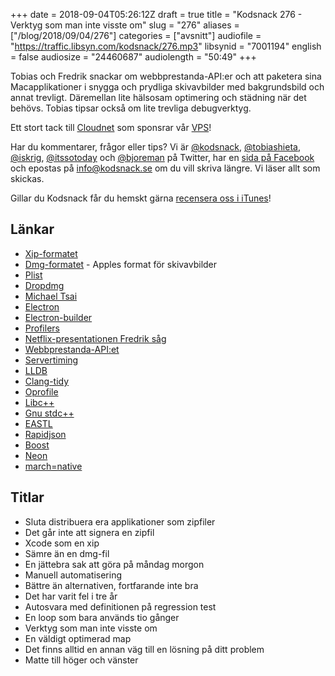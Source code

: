 +++
date = 2018-09-04T05:26:12Z
draft = true
title = "Kodsnack 276 - Verktyg som man inte visste om"
slug = "276"
aliases = ["/blog/2018/09/04/276"]
categories = ["avsnitt"]
audiofile = "https://traffic.libsyn.com/kodsnack/276.mp3"
libsynid = "7001194"
english = false
audiosize = "24460687"
audiolength = "50:49"
+++

Tobias och Fredrik snackar om webbprestanda-API:er och att paketera sina Macapplikationer i snygga och prydliga skivavbilder med bakgrundsbild och annat trevligt. Däremellan lite hälsosam optimering och städning när det behövs. Tobias tipsar också om lite trevliga debugverktyg.

Ett stort tack till [Cloudnet](http://www.cloudnet.se) som sponsrar vår [VPS](http://en.wikipedia.org/wiki/Virtual_private_server)!

Har du kommentarer, frågor eller tips? Vi är [@kodsnack](https://www.twitter.com/kodsnack), [@tobiashieta](https://www.twitter.com/tobiashieta), [@iskrig](https://www.twitter.com/iskrig), [@itssotoday](https://twitter.com/itssotoday) och [@bjoreman](https://www.twitter.com/bjoreman) på Twitter, har en [sida på Facebook](https://www.facebook.com/kodsnack) och epostas på [info@kodsnack.se](mailto:info@kodsnack.se) om du vill skriva längre. Vi läser allt som skickas.

Gillar du Kodsnack får du hemskt gärna [recensera oss i iTunes](http://itunes.apple.com/se/podcast/kodsnack/id561631498?l=en)!

## Länkar ##
* [Xip-formatet](https://en.wikipedia.org/wiki/.XIP)
* [Dmg-formatet](https://en.wikipedia.org/wiki/Apple_Disk_Image) - Apples format för skivavbilder
* [Plist](https://en.wikipedia.org/wiki/Property_list)
* [Dropdmg](https://c-command.com/dropdmg/)
* [Michael Tsai](https://mjtsai.com/)
* [Electron](https://electronjs.org/)
* [Electron-builder](https://www.electron.build/)
* [Profilers](https://en.wikipedia.org/wiki/Profiling_%28computer_programming%29)
* [Netflix-presentationen Fredrik såg](https://youtu.be/V8oTJ8OZ5S0)
* [Webbprestanda-API:et](https://developer.mozilla.org/en-US/docs/Web/API/Window/performance)
* [Servertiming](https://developer.mozilla.org/en-US/docs/Web/API/PerformanceResourceTiming/serverTiming)
* [LLDB](https://lldb.llvm.org/)
* [Clang-tidy](http://clang.llvm.org/extra/clang-tidy/)
* [Oprofile](http://oprofile.sourceforge.net/about/)
* [Libc++](https://libcxx.llvm.org/)
* [Gnu stdc++](https://gcc.gnu.org/onlinedocs/libstdc++/)
* [EASTL](https://github.com/electronicarts/EASTL)
* [Rapidjson](http://rapidjson.org/md_doc_tutorial.html)
* [Boost](https://www.boost.org/)
* [Neon](https://developer.arm.com/technologies/neon)
* [march=native](https://wiki.gentoo.org/wiki/GCC_optimization#-march)

## Titlar ##
* Sluta distribuera era applikationer som zipfiler
* Det går inte att signera en zipfil
* Xcode som en xip
* Sämre än en dmg-fil
* En jättebra sak att göra på måndag morgon
* Manuell automatisering
* Bättre än alternativen, fortfarande inte bra
* Det har varit fel i tre år
* Autosvara med definitionen på regression test
* En loop som bara används tio gånger
* Verktyg som man inte visste om
* En väldigt optimerad map
* Det finns alltid en annan väg till en lösning på ditt problem
* Matte till höger och vänster